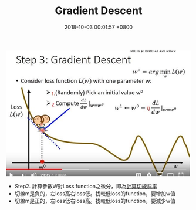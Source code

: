 ﻿---
layout: post
title:  "Gradient Descent"
date:   2018-10-03 00:01:57 +0800
categories: machine-learning
---
![gradient-descent-slide-1](/assets/gradient-descent-slide-1.JPG)
* Step2. 計算參數W對Loss function之微分，即為[計算切線斜率](/math/machine-learning/2018/10/03/Tangent-slope-calculation.html)
* 切線m是負的，左loss高右loss低。找較低loss的function，要增加w值
* 切線m是正的，左loss低右loss高。找較低loss的function，要減少w值
